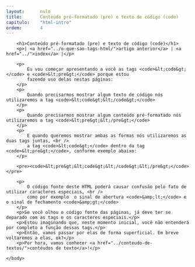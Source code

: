 ```yaml
---
layout:      nulo
title:       Conteúdo pré-formatado (pre) e texto de código (code)
capitulo:    "html-intro"
ordem:       4
---
```

<html>
    <head>
        <title>Conteúdo pré-formatado (pre) e texto de código (code)</title>
        <meta charset="UTF-8">
    </head>
    <body>

        <h1>Conteúdo pré-formatado (pre) e texto de código (code)</h1>
        <p>| <a href="../o-que-sao-tags-html/">artigo anterior</a> | <a href="../">index</a> |</p>

        <p>
            Eu vou começar apresentando a você as tags <code>&lt;code&gt;</code> e <code>&lt;pre&gt;</code> porque estou
            fazendo uso delas nestas páginas:
        </p>
        <p>
            Quando precisarmos mostrar algum texto de código nós utilizaremos a tag <code>&lt;code&gt;&lt;/code&gt;</code>
        </p>
        <p>
            Quando precisarmos mostrar algum conteúdo pré-formatado nós utilizaremos a tag <code>&lt;pre&gt;&lt;/pre&gt;</code>
        </p>
        <p>
            E quando queremos mostrar ambas as formas nós utilizaremos as duas tags juntas, <br />
            a tag <code>&lt;code&gt;</code> dentro da tag <code>&lt;pre&gt;</code>, conforme exemplo abaixo:
        </p>

        <pre><code>&lt;pre&gt;&lt;code&gt;&lt;/code&gt;&lt;/pre&gt;</code></pre>

        <p>
            O código fonte deste HTML poderá causar confusão pelo fato de utilizar caracteres especiais, <br />
            como por exemplo  o sinal de abertura <code>&amp;lt;</code> e o sinal de fechamento <code>&amp;gt;</code>
        </p>
        <p>Se você olhou o código fonte das páginas, já deve ter se deparado com as tags e os caracteres especiais.</p>
        <p>Estou imaginando que, neste momento inicial, você não entenderá por completo a função dessas tags.</p>
        <p>Então, vamos passar por elas de forma superficial. Em breve voltaremos a elas, ok?</p>
        <p>Por hora, vamos conhecer <a href="../conteudo-de-textos/">contéudos de texto</a>!</p>

    </body>
</html>
